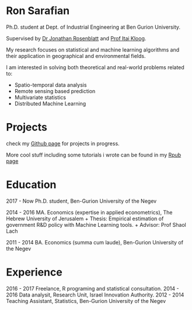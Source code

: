 
# Ron Sarafian

Ph.D. student at Dept. of Industrial Engineering at Ben Gurion University.

Supervised by [Dr Jonathan Rosenblatt](http://www.john-ros.com/) and [Prof Itai Kloog](http://in.bgu.ac.il/en/humsos/geog/Pages/staff/kloog.aspx). 

My research focuses on statistical and machine learning algorithms and their application in geographical and environmental fields.

I am interested in solving both theoretical and real-world problems related to:

- Spatio-temporal data analysis
- Remote sensing based prediction 
- Multivariate statistics
- Distributed Machine Learning


# Projects

check my [Github page](https://github.com/ronsarafian) for projects in progress.

More cool stuff including some tutorials i wrote can be found in my [Rpub page](http://rpubs.com/ronsar)


# Education

2017 - Now  Ph.D. student, Ben-Gurion University of the Negev

2014 - 2016 MA. Economics (expertise in applied econometrics), The Hebrew University of Jerusalem
    + Thesis: Empirical estimation of government R&D policy with Machine Learning tools.
    + Advisor: Prof Shaol Lach

2011 - 2014 BA. Economics (summa cum laude), Ben-Gurion University of the Negev


# Experience

2016 - 2017 Freelance, R programing and statistical consultation.
2014 - 2016 Data analysit, Research Unit, Israel Innovation Authority.
2012 - 2014 Teaching Assistant, Statistics, Ben-Gurion University of the Negev

